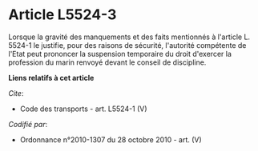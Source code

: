 # Article L5524-3

Lorsque la gravité des manquements et des faits mentionnés à l'article L. 5524-1 le justifie, pour des raisons de sécurité,
l'autorité compétente de l'Etat peut prononcer la suspension temporaire du droit d'exercer la profession du marin renvoyé
devant le conseil de discipline.

**Liens relatifs à cet article**

_Cite_:

  - Code des transports - art. L5524-1 (V)

_Codifié par_:

  - Ordonnance n°2010-1307 du 28 octobre 2010 - art. (V)
